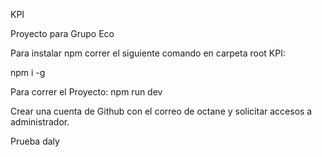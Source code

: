 KPI 

Proyecto para Grupo Eco

Para instalar npm correr el siguiente comando en carpeta root KPI:

npm i -g

Para correr el Proyecto:
npm run dev

Crear una cuenta de Github con el correo de octane y solicitar accesos a administrador.


Prueba daly